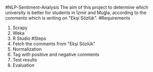 #NLP-Sentiment-Analysis
The aim of this project to determine which university is better for students in İzmir and Muğla, according to the comments which is writing on "Ekşi Sözlük".
#Requirements
1. Scrapy
2. Weka
3. R Studio
#Steps
1. Fetch the comments from "Ekşi Sözlük"
2. Normalization
3. Tag with positive and negative comments
4. Test results
5. Evaluation

